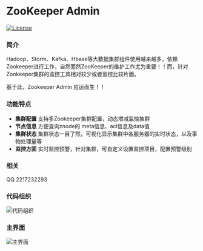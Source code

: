 # ZooKeeper Admin
[![License](https://img.shields.io/badge/license-Apache%202-4EB1BA.svg)](https://www.apache.org/licenses/LICENSE-2.0.html)

### 简介
Hadoop、Storm、Kafka、Hbase等大数据集群组件使用越来越多，依赖Zookeeper进行工作，自然而然ZooKeeper的维护工作尤为重要！！而，针对Zookeeper集群的监控工具相对较少或者监控比较片面。

基于此，Zookeeper Admin 应运而生！！

### 功能特点
- **集群配置**  支持多Zookeeper集群配置，动态增减监控集群
- **节点信息**  方便查询znode的 meta信息、acl信息及data值
- **集群状态**  集群状态一目了然，可视化显示集群中各服务器的实时状态，以及事物处理量等
- **监控方面**  实时监控预警，针对集群，可自定义设置监控项目，配置预警级别

### 相关
QQ 2217232293

### 代码组织
![代码组织](https://raw.githubusercontent.com/artJava/artJava-zookeeper-admin/master/src/main/webapp/assets/images/intro/code.png)

### 主界面
![主界面](https://raw.githubusercontent.com/artJava/artJava-zookeeper-admin/master/src/main/webapp/assets/images/intro/dashboard1.png)



